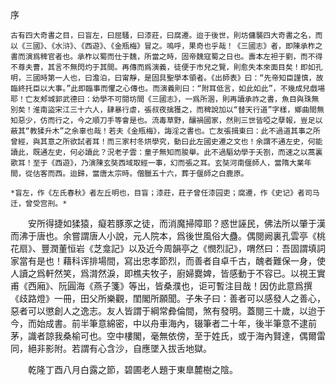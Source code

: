 序  

    古有四大奇書之目，曰盲左，曰屈騷，曰漆莊，曰腐遷。迨于後世，則坊傭襲四大奇書之名，而以《三國》、《水浒》、《西遊》、《金瓶梅》冒之。嗚呼，果奇也乎哉！《三國志》者，即陳承柞之書而演爲稗官者也。承柞以蜀而仕于魏，所當之時，固帝魏寇蜀之日也。壽本左袒于劉，而不得不尊夫曹，其言不無閃灼于其間。再傳而爲演義，徒便于市兒之覽，則愈失本來面目矣！即如孔明，三國時第一人也，曰澹泊，曰甯靜，是固具聖學本領者。《出師表》曰：“先帝知臣謹慎，故臨終托臣以大事。”此即臨事而懼之心傳也。而演義則曰：“附耳低言，如此如此”，不幾成兒戲場耶！亡友郏城郭武德曰：幼學不可閱坊間《三國志》，一爲所溷，則再讀承祚之書，魚目與珠無別矣！淮南盜宋江三十六人，肆暴行虐，張叔夜擒獲之，而稗說加以“替天行道”字樣，鄉曲間無知惡少，仿而行之，今之順刀手等會是也。流毒草野，釀禍國家，然則三世皆啞之孽報，豈足以蔽其“教猱升木”之余辜也哉！若夫《金瓶梅》，誨淫之書也。亡友張揖東曰：此不過道其事之所曾經，與其意之所欲試者耳！而三家村冬烘學究，動曰此左國史遷之文也！余謂不通左史，何能讀此，既通左史，何必讀此？況老子雲：童子無知而朘舉。此不過驅幼學于夭劄，而速之以蒿裏歌耳！至于《西遊》，乃演陳玄奘西域取經一事，幻而張之耳。玄奘河南偃師人，當隋大業年間，從估客而西。迨歸，當唐太宗時。僧臘五十六，葬于偃師之白鹿原。  
    
    *盲左，作《左氏春秋》者左丘明也，目盲；漆莊，莊子曾任漆园吏；腐遷，作《史记》者司马迁，曾受宫刑。*  

　　安所得捷如猱猿，癡若豚豕之徒，而消魔掃障耶？惑世誣民，佛法所以肇于漢而沸于唐也。余嘗謂唐人小說，元人院本，爲後世風俗大蠱。偶閱阙裏孔雲亭《桃花扇》、豐潤董恒岩《芝龛記》以及近今周韻亭之《憫烈記》，喟然曰：吾固謂填詞家當有是也！藉科诨排場間，寫出忠孝節烈，而善者自卓千古，醜者難保一身，使人讀之爲軒然笑，爲潸然淚，即樵夫牧子，廚婦爨婢，皆感動于不容已。以視王實甫《西廂》、阮圓海《燕子箋》等出，皆桑濮也，讵可暫注目哉！因仿此意爲撰《歧路燈》一冊，田父所樂觀，閨閣所願聞。子朱子曰：善者可以感發人之善心，惡者可以懲創人之逸志。友人皆謂于綱常彜倫間，煞有發明。蓋閱三十歲，以迨于今，而始成書。前半筆意綿密，中以舟車海內，辍筆者二十年，後半筆意不逮前茅，識者諒我桑榆可也。空中樓閣，毫無依傍，至于姓氏，或于海內賢達，偶爾雷同，絕非影附。若謂有心含沙，自應墜入拔舌地獄。  

　　乾隆丁酉八月白露之節，碧圃老人題于東臯麓樹之陰。  
